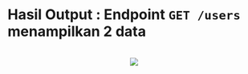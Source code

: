 # Hasil Output : Endpoint `GET /users` menampilkan 2 data

<p align="center">
    <br>
    <a href="https://github.com/UsergeTeam/Userge">
        <img src="https://telegra.ph/file/fd2f9f98ed57cca4702e6.png">
    </a>
</p>
